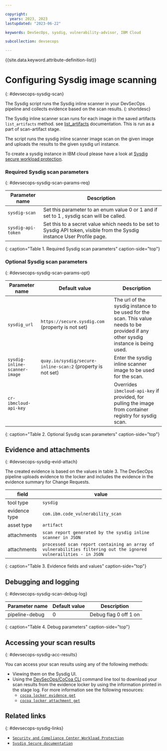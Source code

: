 ```yaml
---

copyright: 
  years: 2023, 2023
lastupdated: "2023-06-22"

keywords: DevSecOps, sysdig, vulnerability-advisor, IBM Cloud

subcollection: devsecops

---
```


{{site.data.keyword.attribute-definition-list}}

# Configuring Sysdig image scanning
{: #devsecops-sysdig-scan}

The Sysdig script runs the Sysdig inline scanner in your DevSecOps pipeline and collects evidence based on the scan results.
{: shortdesc}

 The Sysdig inline scanner scan runs for each image in the saved artifacts `list_artifacts` method. see [list_artifacts](/docs/devsecops?topic=devsecops-devsecops-pipelinectl##list_artifacts) documentation.
 This is run as a part of scan-artifact stage.

The script runs the sysdig inline scanner image scan on the given image and uploads the results to the given sysdig url instance. 

To create a sysdig instance in IBM cloud please have a look at [Sysdig secure workload protection](/docs/workload-protection?topic=workload-protection-provision).

### Required Sysdig scan parameters
{: #devsecops-sysdig-scan-params-req}

| Parameter name | Description |
|-|-|
| `sysdig-scan` |  Set this parameter to an enum value 0 or 1 and if set to 1 , sysdig scan will be called. |
| `sysdig-api-token` | Set this to a secret value which needs to be set to Sysdig API token, visible from the Sysdig instance User Profile page. |
{: caption="Table 1. Required Sysdig scan parameters" caption-side="top"}

### Optional Sysdig scan parameters
{: #devsecops-sysdig-scan-params-opt}

| Parameter name | Default value | Description |
|-|-|-|
| `sysdig_url` | `https://secure.sysdig.com` (property is not set)| The url of the sysdig instance to be used for the scan. This value needs to be provided if any other sysdig instance is being used. |
| `sysdig-inline-scanner-image` | `quay.io/sysdig/secure-inline-scan:2` (property is not set)| Enter the sysdig inline scanner image to be used for the scan.|
| `cr-ibmcloud-api-key` | | Overrides `ibmcloud-api-key` if provided, for pulling the image from container registry for sysdig scan.|
{: caption="Table 2. Optional Sysdig scan parameters" caption-side="top"}

## Evidence and attachments
{: #devsecops-sysdig-evid-attach}



The created evidence is based on the values in table 3. The DevSecOps pipeline uploads evidence to the locker and includes the evidence in the evidence summary for Change Requests.

| field | value | 
| ----- | ----- |
| tool type     | `sysdig` |
| evidence type | `com.ibm.code_vulnerability_scan` |
| asset type    | `artifact` |
| attachments   | `scan report generated by the sysdig inline scanner in JSON` |
| attachments   | `processed scan report containing an array of vulnerabilities filtering out the ignored vulnerailities - in JSON` |
{: caption="Table 3. Evidence fields and values" caption-side="top"}

## Debugging and logging
{: #devsecops-sysdig-scan-debug-log}

| Parameter name | Default value | Description |
|-|-|-|
| pipeline-debug | 0 | Debug flag 0 off 1 on | 
{: caption="Table 4. Debug parameters" caption-side="top"}

## Accessing your scan results
{: #devsecops-sysdig-acc-results}

You can access your scan results using any of the following methods:

- Viewing them on the Sysdig UI.
- Using the [DevSecOps/CoCoa CLI](/docs/devsecops?topic=devsecops-cd-devsecops-cli) command line tool to download your scan results from the evidence locker by using the information printed in the stage log.  For more information see the following resources:
   - [`cocoa locker evidence get`](/docs/devsecops?topic=devsecops-cd-devsecops-cli#locker-evidence-get)
   - [`cocoa locker attachment get`](/docs/devsecops?topic=devsecops-cd-devsecops-cli#locker-attachment-get)

## Related links
{: #devsecops-sysdig-links}
   - [`Security and Compliance Center Workload Protection`](/docs/workload-protection?topic=workload-protection-launch)
   - [`Sysdig Secure documentation`](https://cloud.ibm.com/docs/workload-protection?topic=workload-protection-sysdig_doc)
